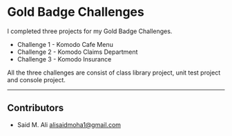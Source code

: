 # Gold Badge Challenges

I completed three projects for my Gold Badge Challenges.


- Challenge 1 - Komodo Cafe Menu
- Challenge 2 - Komodo Claims Department
- Challenge 3 - Komodo Insurance

All the three challenges are consist of class library project, unit test project and console project.

---

## Contributors

- Said M. Ali <alisaidmoha1@gmail.com>
